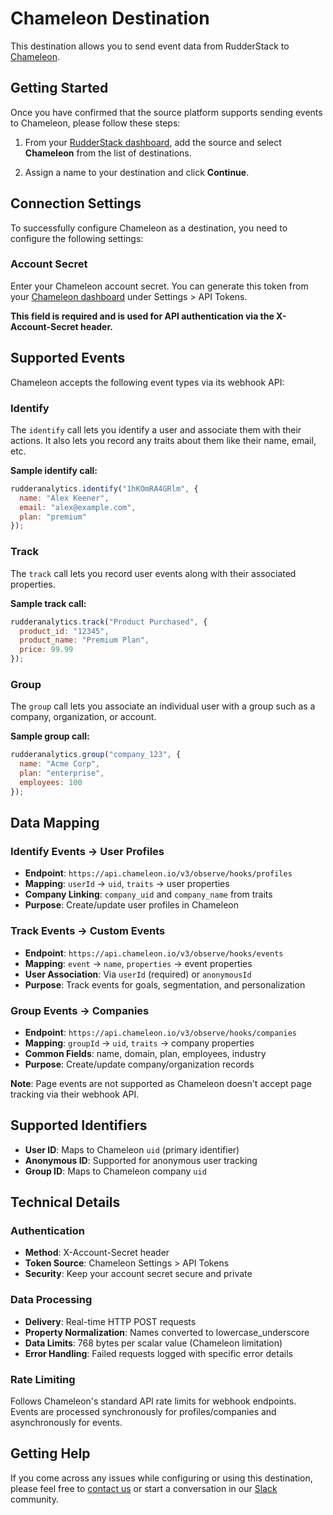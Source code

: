 # Chameleon Destination

This destination allows you to send event data from RudderStack to [Chameleon](https://chameleon.io/).

## Getting Started

Once you have confirmed that the source platform supports sending events to Chameleon, please follow these steps:

1. From your [RudderStack dashboard](https://app.rudderstack.com/), add the source and select **Chameleon** from the list of destinations.

2. Assign a name to your destination and click **Continue**.

## Connection Settings

To successfully configure Chameleon as a destination, you need to configure the following settings:

### Account Secret

Enter your Chameleon account secret. You can generate this token from your [Chameleon dashboard](https://app.chameleon.io/settings/tokens) under Settings > API Tokens.

**This field is required and is used for API authentication via the X-Account-Secret header.**

## Supported Events

Chameleon accepts the following event types via its webhook API:

### Identify

The `identify` call lets you identify a user and associate them with their actions. It also lets you record any traits about them like their name, email, etc.

**Sample identify call:**
```javascript
rudderanalytics.identify("1hKOmRA4GRlm", {
  name: "Alex Keener",
  email: "alex@example.com",
  plan: "premium"
});
```

### Track  

The `track` call lets you record user events along with their associated properties.

**Sample track call:**
```javascript
rudderanalytics.track("Product Purchased", {
  product_id: "12345", 
  product_name: "Premium Plan",
  price: 99.99
});
```


### Group

The `group` call lets you associate an individual user with a group such as a company, organization, or account.

**Sample group call:**
```javascript
rudderanalytics.group("company_123", {
  name: "Acme Corp",
  plan: "enterprise",
  employees: 100
});
```

## Data Mapping

### Identify Events → User Profiles
- **Endpoint**: `https://api.chameleon.io/v3/observe/hooks/profiles`
- **Mapping**: `userId` → `uid`, `traits` → user properties
- **Company Linking**: `company_uid` and `company_name` from traits
- **Purpose**: Create/update user profiles in Chameleon

### Track Events → Custom Events
- **Endpoint**: `https://api.chameleon.io/v3/observe/hooks/events`  
- **Mapping**: `event` → `name`, `properties` → event properties
- **User Association**: Via `userId` (required) or `anonymousId`
- **Purpose**: Track events for goals, segmentation, and personalization

### Group Events → Companies
- **Endpoint**: `https://api.chameleon.io/v3/observe/hooks/companies`
- **Mapping**: `groupId` → `uid`, `traits` → company properties
- **Common Fields**: name, domain, plan, employees, industry
- **Purpose**: Create/update company/organization records

**Note**: Page events are not supported as Chameleon doesn't accept page tracking via their webhook API.

## Supported Identifiers

- **User ID**: Maps to Chameleon `uid` (primary identifier)
- **Anonymous ID**: Supported for anonymous user tracking
- **Group ID**: Maps to Chameleon company `uid`

## Technical Details

### Authentication
- **Method**: X-Account-Secret header
- **Token Source**: Chameleon Settings > API Tokens
- **Security**: Keep your account secret secure and private

### Data Processing
- **Delivery**: Real-time HTTP POST requests
- **Property Normalization**: Names converted to lowercase_underscore
- **Data Limits**: 768 bytes per scalar value (Chameleon limitation)
- **Error Handling**: Failed requests logged with specific error details

### Rate Limiting
Follows Chameleon's standard API rate limits for webhook endpoints. Events are processed synchronously for profiles/companies and asynchronously for events.

## Getting Help

If you come across any issues while configuring or using this destination, please feel free to [contact us](https://rudderstack.com/contact/) or start a conversation in our [Slack](https://resources.rudderstack.com/join-rudderstack-slack) community.